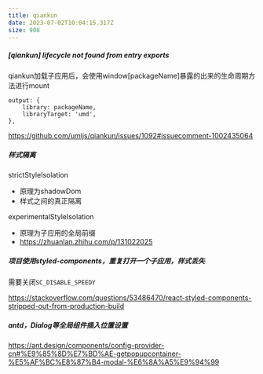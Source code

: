 ```yaml
---
title: qiankun
date: 2023-07-02T10:04:15.317Z
size: 908
---
```

##### [qiankun] lifecycle not found from entry exports

qiankun加载子应用后，会使用window[packageName]暴露的出来的生命周期方法进行mount

```
output: {
    library: packageName,
    libraryTarget: 'umd',
},
```

https://github.com/umijs/qiankun/issues/1092#issuecomment-1002435064

##### 样式隔离

strictStyleIsolation

- 原理为shadowDom
- 样式之间的真正隔离

experimentalStyleIsolation

- 原理为子应用的全局前缀
- https://zhuanlan.zhihu.com/p/131022025

##### 项目使用styled-components，重复打开一个子应用，样式丢失

需要关闭`SC_DISABLE_SPEEDY`

https://stackoverflow.com/questions/53486470/react-styled-components-stripped-out-from-production-build

##### antd，Dialog等全局组件插入位置设置

https://ant.design/components/config-provider-cn#%E9%85%8D%E7%BD%AE-getpopupcontainer-%E5%AF%BC%E8%87%B4-modal-%E6%8A%A5%E9%94%99
